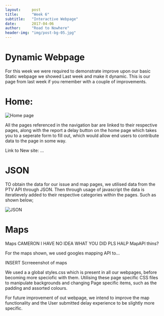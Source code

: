 ```yaml
---
layout:     post
title:      "Week 6"
subtitle:   "Interactive Webpage"
date:       2017-04-06
author:     "Road to Nowhere"
header-img: "img/post-bg-05.jpg"
---
```


# Dynamic Webpage

For this week we were required to demonstrate improve upon our basic Static webpage we showed Last week and make it dynamic. This is our page from last week if you remember with a couple of improvements.

# Home:

![Home page](https://github.com/phellsten/phellsten.github.io/blob/master/images/blog/Week6/NewHome6.jpg)

All the pages referenced in the navigation bar are linked to their respective pages, along with the report a delay button on the home page which takes you to a seperate form to fill out, which would allow end users to contribute data to the page in some way.

Link to New site: ...

# JSON

TO obtain the data for our issue and map pages, we utilised data from the PTV API through JSON. Then through usage of javascript the data is iteratievely added to their respective categories within the pages. Such as shown below;

![JSON](https://github.com/phellsten/phellsten.github.io/blob/master/images/blog/Week6/JSONJS.png)

# Maps

Maps CAMERON I HAVE NO IDEA WHAT YOU DID PLS HALP MapAPI thins?

For the maps shown, we used googles mapping API to...

INSERT Scrreeenshot of maps

We used a a global styles.css which is present in all our webpages, before becoming more speciofic with them. Utilising these page specific CSS files to manipulate backgrounds and changing Page specific items, such as the padding and assorted colours.

For future improvement of out webpage, we intend to improve the map functionality and the User submitted delay experience to be slightly more specific.
